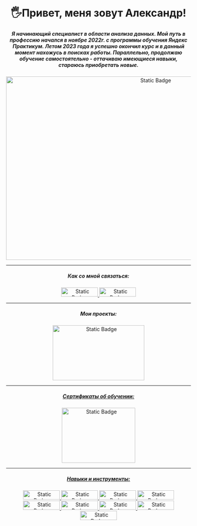 <h1 align="center"> 🖐️Привет, меня зовут Александр!</h1>

<h5 align="center">Я начинающий специалист в области анализа данных. Мой путь в профессию начался в ноябре 2022г. с программы обучения Яндекс Практикум. Летом 2023 года я успешно окончил курс и в данный момент нахожусь в поисках работы. Параллельно, продолжаю обучение самостоятельно - оттачиваю имеющиеся навыки, стараюсь приобретать новые.</h5>



<p align="center" dir="auto">
<img alt="Static Badge" src="https://media.licdn.com/dms/image/D5612AQGHkRjMeJ-zPw/article-cover_image-shrink_720_1280/0/1653637102722?e=2147483647&v=beta&t=DOCj_ZLOV0UuFsd2PLHZtS4I4DDojsP41vSgaohLW50" width="800" height="500">
</p>



<hr>

<h5 align="center">Как со мной связаться:</h5>
<p align="center" dir="auto">
<a href="https://t.me/mynameis285" rel="nofollow"><img alt="Static Badge" src="https://img.shields.io/badge/telegram-python?style=plastic&logo=telegram&logoColor=white&color=blue&cacheSeconds=https%3A%2F%2Ft.me%2Fmynameis285" width="100" height="25"> </a> 
<a href="mailto:mynameis288@gmail.com"><img alt="Static Badge" src="https://img.shields.io/badge/gmail-python?style=plastic&logo=gmail&logoColor=white&color=red" width="100" height="25">
</a></p>
<hr>

</p>
<h5 align="center">Мои проекты:</h5>
<p align="center" dir="auto">
<a href="https://t.me/mynameis285" rel="nofollow"><img alt="Static Badge" src="https://i.gifer.com/origin/0a/0a84f078b6edb1ffed534f40c2ac0e34_w200.gif" width="250" height="150">
</p>
<hr>


</p>
<h5 align="center">Сертификаты об обучении:</h5>
<p align="center" dir="auto">
<a href="https://github.com/mynameis285/-certificates/tree/main" rel="nofollow"><img alt="Static Badge" src="https://media.tenor.com/PelZUUaLS-IAAAAC/graduation-day-congratulations.gif" width="200" height="150">
</p>
<hr>

<p align="center" dir="auto">
<h5 align="center">Навыки и инструменты:</h5>
<p align="center" dir="auto">
<img alt="Static Badge" src="https://img.shields.io/badge/PYTHON-%D1%81%D0%B5%D1%80%D1%82%D0%B8%D1%84%D0%B8%D0%BA%D0%B0%D1%82%D1%8B?style=plastic&logo=python&color=%23191970" width="100" height="25">   
<img alt="Static Badge" src="https://img.shields.io/badge/PANDAS-%D1%81%D0%B5%D1%80%D1%82%D0%B8%D1%84%D0%B8%D0%BA%D0%B0%D1%82%D1%8B?style=plastic&logo=pandas&color=%23000080" width="100" height="25">
<img alt="Static Badge" src="https://img.shields.io/badge/PLOTLY-%D1%81%D0%B5%D1%80%D1%82%D0%B8%D1%84%D0%B8%D0%BA%D0%B0%D1%82%D1%8B?style=plastic&logo=PLOTLY&color=%2300008B" width="100" height="25">
<img alt="Static Badge" src="https://img.shields.io/badge/NUMPY-%D1%81%D0%B5%D1%80%D1%82%D0%B8%D1%84%D0%B8%D0%BA%D0%B0%D1%82%D1%8B?style=plastic&logo=numpy&color=%230000CD" width="100" height="25">
<img alt="Static Badge" src="https://img.shields.io/badge/SCIPY-%D1%81%D0%B5%D1%80%D1%82%D0%B8%D1%84%D0%B8%D0%BA%D0%B0%D1%82%D1%8B?style=plastic&logo=Scipy&color=%230000FF" width="100" height="25">
<img alt="Static Badge" src="https://img.shields.io/badge/SEABORN-%D1%81%D0%B5%D1%80%D1%82%D0%B8%D1%84%D0%B8%D0%BA%D0%B0%D1%82%D1%8B?style=plastic&logo=seaborn&color=%234169E1" width="100" height="25">
<img alt="Static Badge" src="https://img.shields.io/badge/PostgreSQL-%D1%81%D0%B5%D1%80%D1%82%D0%B8%D1%84%D0%B8%D0%BA%D0%B0%D1%82%D1%8B?style=plastic&logo=postgresql&logoColor=%23F0E68C&color=v" width="100" height="25">
<img alt="Static Badge" src="https://img.shields.io/badge/TABLEAU-%D1%81%D0%B5%D1%80%D1%82%D0%B8%D1%84%D0%B8%D0%BA%D0%B0%D1%82%D1%8B?style=plastic&logo=tableau&logoColor=%23F0E68C&color=%2300FFFF" width="100" height="25">
<img alt="Static Badge" src="https://img.shields.io/badge/PowerBI-%D1%81%D0%B5%D1%80%D1%82%D0%B8%D1%84%D0%B8%D0%BA%D0%B0%D1%82%D1%8B?style=plastic&logo=powerbi&logoColor=%23F0E68C&color=%2366CDAA" width="100" height="25">








      

